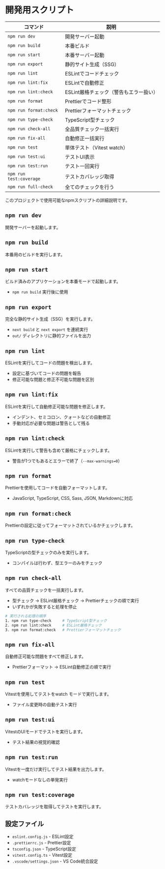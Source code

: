 # 開発用スクリプト

| コマンド                | 説明                                   |
| ----------------------- | -------------------------------------- |
| `npm run dev`           | 開発サーバー起動                       |
| `npm run build`         | 本番ビルド                             |
| `npm run start`         | 本番サーバー起動                       |
| `npm run export`        | 静的サイト生成（SSG）                  |
| `npm run lint`          | ESLintでコードチェック                 |
| `npm run lint:fix`      | ESLintで自動修正                       |
| `npm run lint:check`    | ESLint厳格チェック（警告もエラー扱い） |
| `npm run format`        | Prettierでコード整形                   |
| `npm run format:check`  | Prettierフォーマットチェック           |
| `npm run type-check`    | TypeScript型チェック                   |
| `npm run check-all`     | 全品質チェック一括実行                 |
| `npm run fix-all`       | 自動修正一括実行                       |
| `npm run test`          | 単体テスト（Vitest watch）             |
| `npm run test:ui`       | テストUI表示                           |
| `npm run test:run`      | テスト一回実行                         |
| `npm run test:coverage` | テストカバレッジ取得                   |
| `npm run full-check`    | 全てのチェックを行う                   |

このプロジェクトで使用可能なnpmスクリプトの詳細説明です。

## `npm run dev`

開発サーバーを起動します。

## `npm run build`

本番用のビルドを実行します。

## `npm run start`

ビルド済みのアプリケーションを本番モードで起動します。

- `npm run build` 実行後に使用

## `npm run export`

完全な静的サイト生成（SSG）を実行します。

- `next build` と `next export` を連続実行
- `out/` ディレクトリに静的ファイルを出力

## `npm run lint`

ESLintを実行してコードの問題を検出します。

- 設定に基づいてコードの問題を報告
- 修正可能な問題と修正不可能な問題を区別

## `npm run lint:fix`

ESLintを実行して自動修正可能な問題を修正します。

- インデント、セミコロン、クォートなどの自動修正
- 手動対応が必要な問題は警告として残る

## `npm run lint:check`

ESLintを実行して警告も含めて厳格にチェックします。

- 警告が1つでもあるとエラーで終了（`--max-warnings=0`）

## `npm run format`

Prettierを使用してコードを自動フォーマットします。

- JavaScript, TypeScript, CSS, Sass, JSON, Markdownに対応

## `npm run format:check`

Prettierの設定に従ってフォーマットされているかチェックします。

## `npm run type-check`

TypeScriptの型チェックのみを実行します。

- コンパイルは行わず、型エラーのみをチェック

## `npm run check-all`

すべての品質チェックを一括実行します。

- 型チェック → ESLint厳格チェック → Prettierチェックの順で実行
- いずれかが失敗すると処理を停止

```bash
# 実行される処理の順序
1. npm run type-check     # TypeScript型チェック
2. npm run lint:check     # ESLint厳格チェック
3. npm run format:check   # Prettierフォーマットチェック
```

## `npm run fix-all`

自動修正可能な問題をすべて修正します。

- Prettierフォーマット → ESLint自動修正の順で実行

## `npm run test`

Vitestを使用してテストをwatch モードで実行します。

- ファイル変更時の自動テスト実行

## `npm run test:ui`

VitestのUIモードでテストを実行します。

- テスト結果の視覚的確認

## `npm run test:run`

Vitestを一度だけ実行してテスト結果を出力します。

- watchモードなしの単発実行

## `npm run test:coverage`

テストカバレッジを取得してテストを実行します。

## 設定ファイル

- `eslint.config.js` - ESLint設定
- `.prettierrc.js` - Prettier設定
- `tsconfig.json` - TypeScript設定
- `vitest.config.ts` - Vitest設定
- `.vscode/settings.json` - VS Code統合設定
